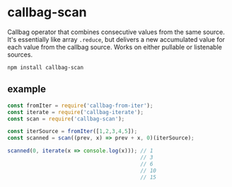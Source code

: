 # callbag-scan

Callbag operator that combines consecutive values from the same source. It's essentially like array `.reduce`, but delivers a new accumulated value for each value from the callbag source. Works on either pullable or listenable sources.

`npm install callbag-scan`

## example

```js
const fromIter = require('callbag-from-iter');
const iterate = require('callbag-iterate');
const scan = require('callbag-scan');

const iterSource = fromIter([1,2,3,4,5]);
const scanned = scan((prev, x) => prev + x, 0)(iterSource);

scanned(0, iterate(x => console.log(x))); // 1
                                          // 3
                                          // 6
                                          // 10
                                          // 15
```
